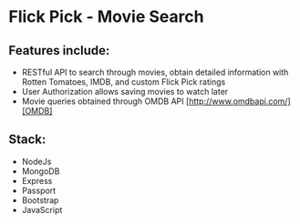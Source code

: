 # Flick Pick - Movie Search

## Features include:

+ RESTful API to search through movies, obtain detailed information with Rotten Tomatoes, IMDB, and custom Flick Pick ratings
+ User Authorization allows saving movies to watch later
+ Movie queries obtained through OMDB API [http://www.omdbapi.com/][OMDB]

## Stack:

+ NodeJs
+ MongoDB
+ Express
+ Passport
+ Bootstrap
+ JavaScript

[OMDB]: http://www.omdbapi.com/
